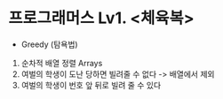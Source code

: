 # 프로그래머스 Lv1. <체육복>
- Greedy (탐욕법)

1. 순차적 배열 정렬 Arrays
2. 여벌의 학생이 도난 당하면 빌려줄 수 없다 -> 배열에서 제외 
3. 여벌의 학생이 번호 앞 뒤로 빌려 줄 수 있다

